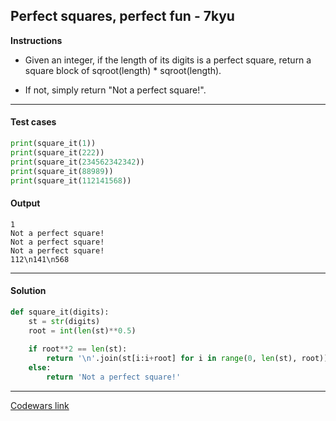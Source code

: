 ## Perfect squares, perfect fun - 7kyu

**Instructions**

- Given an integer, if the length of its digits is a perfect square, return a square block of sqroot(length) * sqroot(length). 

- If not, simply return "Not a perfect square!".

---

#### Test cases

```python
print(square_it(1))
print(square_it(222))
print(square_it(234562342342))
print(square_it(88989))
print(square_it(112141568))
```

#### Output 

```
1
Not a perfect square!
Not a perfect square!
Not a perfect square!
112\n141\n568
```

---

#### Solution

```python
def square_it(digits):
    st = str(digits)
    root = int(len(st)**0.5)
    
    if root**2 == len(st):
        return '\n'.join(st[i:i+root] for i in range(0, len(st), root))
    else:
        return 'Not a perfect square!'
```

---

[Codewars link](https://www.codewars.com/kata/5705ca6a41e5be67720012c0)
